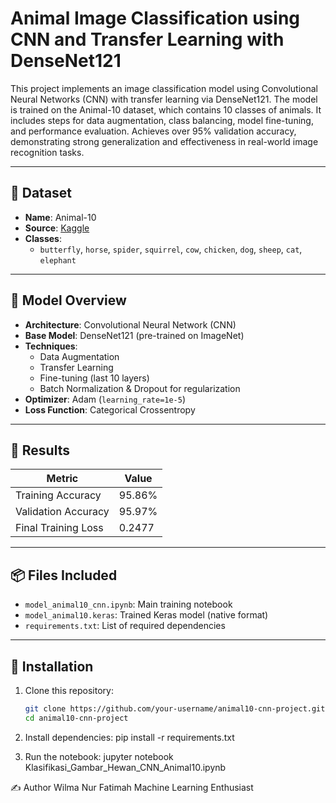 # Animal Image Classification using CNN and Transfer Learning with DenseNet121

This project implements an image classification model using Convolutional Neural Networks (CNN) with transfer learning via DenseNet121. The model is trained on the Animal-10 dataset, which contains 10 classes of animals. It includes steps for data augmentation, class balancing, model fine-tuning, and performance evaluation. Achieves over 95% validation accuracy, demonstrating strong generalization and effectiveness in real-world image recognition tasks.

---

## 📁 Dataset

- **Name**: Animal-10
- **Source**: [Kaggle](https://www.kaggle.com/datasets/alessiocorrado99/animals10)
- **Classes**:
  - `butterfly`, `horse`, `spider`, `squirrel`, `cow`, `chicken`, `dog`, `sheep`, `cat`, `elephant`

---

## 🧠 Model Overview

- **Architecture**: Convolutional Neural Network (CNN)
- **Base Model**: DenseNet121 (pre-trained on ImageNet)
- **Techniques**:
  - Data Augmentation
  - Transfer Learning
  - Fine-tuning (last 10 layers)
  - Batch Normalization & Dropout for regularization
- **Optimizer**: Adam (`learning_rate=1e-5`)
- **Loss Function**: Categorical Crossentropy

---

## 🏁 Results

| Metric              | Value     |
|---------------------|-----------|
| Training Accuracy   | 95.86%    |
| Validation Accuracy | 95.97%    |
| Final Training Loss | 0.2477    |

---

## 📦 Files Included

- `model_animal10_cnn.ipynb`: Main training notebook
- `model_animal10.keras`: Trained Keras model (native format)
- `requirements.txt`: List of required dependencies

---

## 🔧 Installation

1. Clone this repository:
   ```bash
   git clone https://github.com/your-username/animal10-cnn-project.git
   cd animal10-cnn-project

2. Install dependencies:
pip install -r requirements.txt

3. Run the notebook:
jupyter notebook Klasifikasi_Gambar_Hewan_CNN_Animal10.ipynb

✍️ Author
Wilma Nur Fatimah
Machine Learning Enthusiast
 
 
